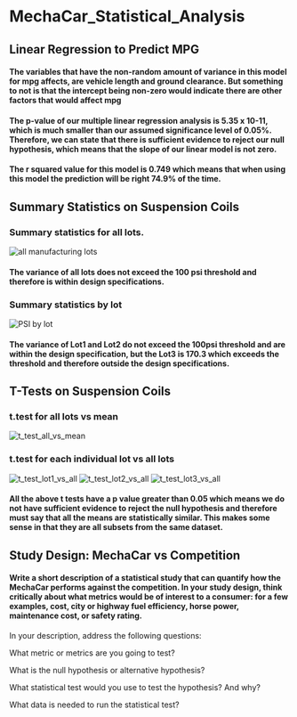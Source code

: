# MechaCar_Statistical_Analysis
## Linear Regression to Predict MPG
#### The variables that have the non-random amount of variance in this model for mpg affects, are vehicle length and ground clearance.  But something to not is that the intercept being non-zero would indicate there are other factors that would affect mpg
####  The p-value of our multiple linear regression analysis is 5.35 x 10-11, which is much smaller than our assumed significance level of 0.05%. Therefore, we can state that there is sufficient evidence to reject our null hypothesis, which means that the slope of our linear model is not zero.
####  The r squared value for this model is 0.749 which means that when using this model the prediction will be right 74.9% of the time.
## Summary Statistics on Suspension Coils
### Summary statistics for all lots. 
![all manufacturing lots](https://user-images.githubusercontent.com/115171651/221709860-bd75dc6e-dc08-4889-9ec2-16f2fe5d8e0f.png)
#### The variance of all lots does not exceed the 100 psi threshold and therefore is within design specifications.  
### Summary statistics by lot
![PSI by lot](https://user-images.githubusercontent.com/115171651/221709941-fc2d4012-53cb-42e4-8db2-0f5235420e9f.png)
#### The variance of Lot1 and Lot2 do not exceed the 100psi threshold and are within the design specification, but the Lot3 is 170.3 which exceeds the threshold and therefore outside the design specifications.  
## T-Tests on Suspension Coils
### t.test for all lots vs mean
![t_test_all_vs_mean](https://user-images.githubusercontent.com/115171651/221710868-f8c85b63-49ac-4db9-81f2-227e00b2777c.png)
### t.test for each individual lot vs all lots
![t_test_lot1_vs_all](https://user-images.githubusercontent.com/115171651/221710910-01765211-008e-42ba-8376-6dfabb09a67d.png)
![t_test_lot2_vs_all](https://user-images.githubusercontent.com/115171651/221710921-f1466441-b0c5-4162-aab5-e632a010003b.png)
![t_test_lot3_vs_all](https://user-images.githubusercontent.com/115171651/221710931-350b9fc2-b6d5-4268-b033-37efef33c371.png)
#### All the above t tests have a p value greater than 0.05 which means we do not have sufficient evidence to reject the null hypothesis and therefore must say that all the means are statistically similar.  This makes some sense in that they are all subsets from the same dataset.  
## Study Design: MechaCar vs Competition

#### Write a short description of a statistical study that can quantify how the MechaCar performs against the competition. In your study design, think critically about what metrics would be of interest to a consumer: for a few examples, cost, city or highway fuel efficiency, horse power, maintenance cost, or safety rating.

In your description, address the following questions:

What metric or metrics are you going to test?

What is the null hypothesis or alternative hypothesis?

What statistical test would you use to test the hypothesis? And why?

What data is needed to run the statistical test?
